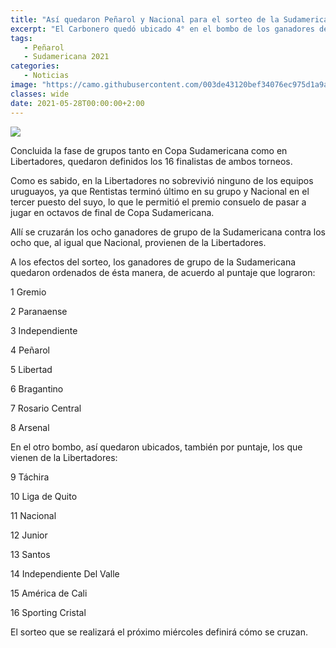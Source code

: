```yaml
---
title: "Así quedaron Peñarol y Nacional para el sorteo de la Sudamericana"
excerpt: "El Carbonero quedó ubicado 4° en el bombo de los ganadores de grupo de la Sudamericana y el Tricolor 3° entre los equipos que provienen de la Libertadores."
tags:
   - Peñarol
   - Sudamericana 2021
categories:
   - Noticias
image: "https://camo.githubusercontent.com/003de43120bef34076ec975d1a9aa8feede2d85b33c0cbf143c4899ded59e030/68747470733a2f2f7777772e72657075626c6963612e636f6d2e75792f77702d636f6e74656e742f75706c6f6164732f323032312f30352f4e6163696f6e616c2d50656e61726f6c2e6a7067"
classes: wide
date: 2021-05-28T00:00:00+2:00
---
```



<img src="https://camo.githubusercontent.com/003de43120bef34076ec975d1a9aa8feede2d85b33c0cbf143c4899ded59e030/68747470733a2f2f7777772e72657075626c6963612e636f6d2e75792f77702d636f6e74656e742f75706c6f6164732f323032312f30352f4e6163696f6e616c2d50656e61726f6c2e6a7067">


Concluida la fase de grupos tanto en Copa Sudamericana como en Libertadores, quedaron definidos los 16 finalistas de ambos torneos.


Como es sabido, en la Libertadores no sobrevivió ninguno de los equipos uruguayos, ya que Rentistas terminó último en su grupo y Nacional en el tercer puesto del suyo, lo que le permitió el premio consuelo de pasar a jugar en octavos de final de Copa Sudamericana.


Allí se cruzarán los ocho ganadores de grupo de la Sudamericana contra los ocho que, al igual que Nacional, provienen de la Libertadores.


A los efectos del sorteo, los ganadores de grupo de la Sudamericana quedaron ordenados de ésta manera, de acuerdo al puntaje que lograron:


1 Gremio


2 Paranaense


3 Independiente


4 Peñarol


5 Libertad


6 Bragantino


7 Rosario Central


8 Arsenal


En el otro bombo, así quedaron ubicados, también por puntaje, los que vienen de la Libertadores:


9 Táchira


10 Liga de Quito


11 Nacional


12 Junior


13 Santos


14 Independiente Del Valle


15 América de Cali


16 Sporting Cristal





El sorteo que se realizará el próximo miércoles definirá cómo se cruzan.


